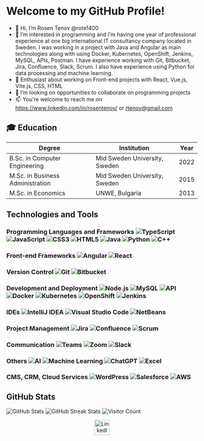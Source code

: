 # Welcome to my GitHub Profile!
- 👋 Hi, I’m Rosen Tenov @rote1400
- 👀 I’m interested in programming and I'm having one year of professional experience at one big international IT consultancy company located in Sweden. I was working in a project with Java and Angular as main technologies along with using Docker, Kubernetes, OpenShift, Jenkins, MySQL, APIs, Postman. I have experience working with Git, Bitbucket, Jira, Confluence, Slack, Scrum. I also have experience using Python for data processing and machine learning.
- 🌱 Enthusiast about working on Front-end projects with React, Vue.js, Vite.js, CSS, HTML
- 💞️ I’m looking on opportunities to collaborate on programming projects
- 📫 You're welcome to reach me on https://www.linkedin.com/in/rosentenov/ or rtenov@gmail.com

## 🎓 Education
| Degree                           | Institution                   | Year |
|----------------------------------|-------------------------------|------|
| B.Sc. in Computer Engineering    | Mid Sweden University, Sweden | 2022 |
| M.Sc. in Business Administration | Mid Sweden University, Sweden | 2015 |
| M.Sc. in Economics               | UNWE, Bulgaria                | 2013 |

## Technologies and Tools
### Programming Languages and Frameworks ![TypeScript](https://img.shields.io/badge/-TypeScript-333?style=flat&logo=typescript) ![JavaScript](https://img.shields.io/badge/-JavaScript-333?style=flat&logo=javascript) ![CSS3](https://img.shields.io/badge/-CSS3-333?style=flat&logo=css3) ![HTML5](https://img.shields.io/badge/-HTML5-333?style=flat&logo=html5) ![Java](https://img.shields.io/badge/-Java-007396?style=flat&logo=java) ![Python](https://img.shields.io/badge/-Python-3776AB?style=flat&logo=python) ![C++](https://img.shields.io/badge/-C++-00599C?style=flat&logo=cplusplus)
### Front-end Frameworks ![Angular](https://img.shields.io/badge/-Angular-333?style=flat&logo=angular) ![React](https://img.shields.io/badge/-React-333?style=flat&logo=react) 
### Version Control ![Git](https://img.shields.io/badge/-Git-333?style=flat&logo=git) ![Bitbucket](https://img.shields.io/badge/-Bitbucket-333?style=flat&logo=bitbucket)
### Development and Deployment  ![Node.js](https://img.shields.io/badge/-Node.js-333?style=flat&logo=node.js) ![MySQL](https://img.shields.io/badge/-MySQL-333?style=flat&logo=mysql) ![API](https://img.shields.io/badge/-API-333?style=flat&logo=api) ![Docker](https://img.shields.io/badge/-Docker-333?style=flat&logo=docker) ![Kubernetes](https://img.shields.io/badge/-Kubernetes-333?style=flat&logo=kubernetes) ![OpenShift](https://img.shields.io/badge/-OpenShift-333?style=flat&logo=red-hat-open-shift) ![Jenkins](https://img.shields.io/badge/-Jenkins-333?style=flat&logo=jenkins)
### IDEs ![IntelliJ IDEA](https://img.shields.io/badge/-IntelliJ%20IDEA-333?style=flat&logo=intellijidea) ![Visual Studio Code](https://img.shields.io/badge/-Visual%20Studio%20Code-007ACC?style=flat&logo=visualstudiocode) ![NetBeans](https://img.shields.io/badge/-NetBeans-333?style=flat&logo=apachenetbeans)
### Project Management ![Jira](https://img.shields.io/badge/-Jira-333?style=flat&logo=jira) ![Confluence](https://img.shields.io/badge/-Confluence-333?style=flat&logo=confluence) ![Scrum](https://img.shields.io/badge/-Scrum-333?style=flat&logo=scrumalliance)
### Communication ![Teams](https://img.shields.io/badge/-Microsoft%20Teams-333?style=flat&logo=microsoft-teams) ![Zoom](https://img.shields.io/badge/-Zoom-333?style=flat&logo=zoom) ![Slack](https://img.shields.io/badge/-Slack-333?style=flat&logo=slack)
### Others ![AI](https://img.shields.io/badge/-AI-333?style=flat&logo=openai) ![Machine Learning](https://img.shields.io/badge/-Machine%20Learning-333?style=flat&logo=googlebrain) ![ChatGPT](https://img.shields.io/badge/-ChatGPT-333?style=flat&logo=openai) ![Excel](https://img.shields.io/badge/-Excel-333?style=flat&logo=microsoft-excel)
### CMS, CRM, Cloud Services ![WordPress](https://img.shields.io/badge/-WordPress-21759B?style=flat&logo=wordpress) ![Salesforce](https://img.shields.io/badge/-Salesforce-00A1E0?style=flat&logo=salesforce) ![AWS](https://img.shields.io/badge/-AWS-232F3E?style=flat&logo=amazon-aws)

## GitHub Stats
![GitHub Stats](https://github-readme-stats.vercel.app/api/top-langs?username=rote1400&layout=compact&card_width=350&langs_count=8&theme=vue-dark&border_radius=51)
![GitHub Streak Stats](https://streak-stats.demolab.com/?user=rote1400&theme=vue-dark&border_radius=51)
![Visitor Count](https://visitor-badge.laobi.icu/badge?page_id=rote1400.rote1400)
<p align="center">
    <a href="https://www.linkedin.com/in/rosentenov" target="_blank">
        <img src="https://upload.wikimedia.org/wikipedia/commons/c/ca/LinkedIn_logo_initials.png" alt="LinkedIn" width="40" />
    </a>
</p>

<!---
rote1400/rote1400 is a ✨ special ✨ repository because its `README.md` (this file) appears on your GitHub profile.
You can click the Preview link to take a look at your changes.
--->
